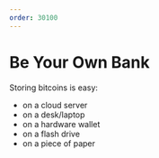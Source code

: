 ```yaml
---
order: 30100
---
```


# Be Your Own Bank

Storing bitcoins is easy:

- on a cloud server
- on a desk/laptop
- on a hardware wallet
- on a flash drive
- on a piece of paper
